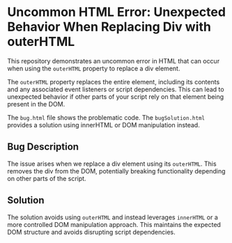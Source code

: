 # Uncommon HTML Error: Unexpected Behavior When Replacing Div with outerHTML

This repository demonstrates an uncommon error in HTML that can occur when using the `outerHTML` property to replace a div element.

The `outerHTML` property replaces the entire element, including its contents and any associated event listeners or script dependencies. This can lead to unexpected behavior if other parts of your script rely on that element being present in the DOM.

The `bug.html` file shows the problematic code. The `bugSolution.html` provides a solution using innerHTML or DOM manipulation instead.

## Bug Description
The issue arises when we replace a div element using its `outerHTML`.  This removes the div from the DOM, potentially breaking functionality depending on other parts of the script.

## Solution
The solution avoids using `outerHTML` and instead leverages `innerHTML` or a more controlled DOM manipulation approach. This maintains the expected DOM structure and avoids disrupting script dependencies.